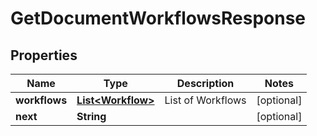 

# GetDocumentWorkflowsResponse


## Properties

| Name | Type | Description | Notes |
|------------ | ------------- | ------------- | -------------|
|**workflows** | [**List&lt;Workflow&gt;**](Workflow.md) | List of Workflows |  [optional] |
|**next** | **String** |  |  [optional] |



